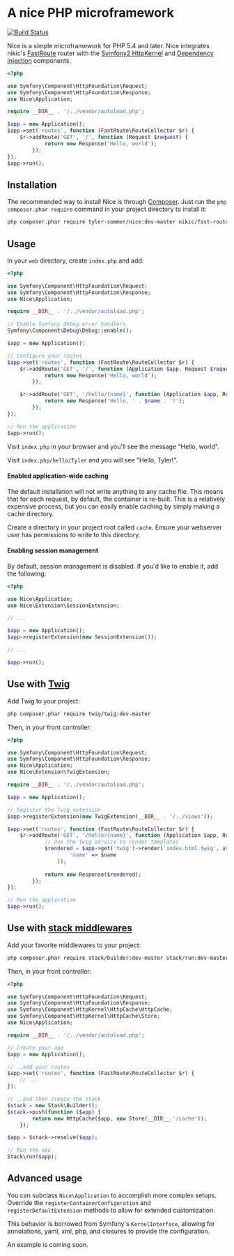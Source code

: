A nice PHP microframework
=========================

[![Build Status](https://travis-ci.org/tyler-sommer/nice.png?branch=master)](https://travis-ci.org/tyler-sommer/nice)

Nice is a simple microframework for PHP 5.4 and later. Nice integrates nikic's 
[FastRoute](https://github.com/nikic/FastRoute) router with 
the [Symfony2 HttpKernel](https://github.com/symfony/HttpKernel) and 
[Dependency Injection](https://github.com/symfony/DependencyInjection) components.

```php
<?php

use Symfony\Component\HttpFoundation\Request;
use Symfony\Component\HttpFoundation\Response;
use Nice\Application;

require __DIR__ . '/../vendor/autoload.php';

$app = new Application();
$app->set('routes', function (FastRoute\RouteCollector $r) {
    $r->addRoute('GET', '/', function (Request $request) {
            return new Response('Hello, world');
        });
});
$app->run();
```

Installation
------------

The recommended way to install Nice is through [Composer](http://getcomposer.org/). Just run the 
``php composer.phar require`` command in your project directory to install it:

```bash
php composer.phar require tyler-sommer/nice:dev-master nikic/fast-route:dev-master
```


Usage
-----

In your `web` directory, create `index.php` and add:

```php
<?php

use Symfony\Component\HttpFoundation\Request;
use Symfony\Component\HttpFoundation\Response;
use Nice\Application;

require __DIR__ . '/../vendor/autoload.php';

// Enable Symfony debug error handlers
Symfony\Component\Debug\Debug::enable();

$app = new Application();

// Configure your routes
$app->set('routes', function (FastRoute\RouteCollector $r) {
    $r->addRoute('GET', '/', function (Application $app, Request $request) {
            return new Response('Hello, world');
        });

    $r->addRoute('GET', '/hello/{name}', function (Application $app, Request $request, $name) {
            return new Response('Hello, ' . $name . '!');
        });
});

// Run the application
$app->run();
```

Visit `index.php` in your browser and you'll see the message "Hello, world".

Visit `index.php/hello/Tyler` and you will see "Hello, Tyler!".


#### Enabled application-wide caching

The default installation will not write anything to any cache file. This means that for each request,
by default, the container is re-built. This is a relatively expensive process, but you can easily enable
caching by simply making a cache directory.

Create a directory in your project root called `cache`. Ensure your webserver user has permissions to
write to this directory.


#### Enabling session management

By default, session management is disabled. If you'd like to enable it, add the following:

```php
<?php

use Nice\Application;
use Nice\Extension\SessionExtension;

// ...

$app = new Application();
$app->registerExtension(new SessionExtension());

// ...

$app->run();
```


Use with [Twig](http://twig.sensiolabs.org)
-------------------------------------------

Add Twig to your project:

```bash
php composer.phar require twig/twig:dev-master
```

Then, in your front controller:

```php
<?php

use Symfony\Component\HttpFoundation\Request;
use Symfony\Component\HttpFoundation\Response;
use Nice\Application;
use Nice\Extension\TwigExtension;

require __DIR__ . '/../vendor/autoload.php';

$app = new Application();

// Register the Twig extension
$app->registerExtension(new TwigExtension(__DIR__ . '/../views'));

$app->set('routes', function (FastRoute\RouteCollector $r) {
    $r->addRoute('GET', '/hello/{name}', function (Application $app, Request $request, $name) {
            // Use the Twig service to render templates
            $rendered = $app->get('twig')->render('index.html.twig', array(
                    'name' => $name
                ));
            
            return new Response($rendered);
        });
});

// Run the application
$app->run();
```


Use with [stack middlewares](http://stackphp.com)
-------------------------------------------------

Add your favorite middlewares to your project:

```bash
php composer.phar require stack/builder:dev-master stack/run:dev-master
```

Then, in your front controller:

```php
<?php

use Symfony\Component\HttpFoundation\Request;
use Symfony\Component\HttpFoundation\Response;
use Symfony\Component\HttpKernel\HttpCache\HttpCache;
use Symfony\Component\HttpKernel\HttpCache\Store;
use Nice\Application;

require __DIR__ . '/../vendor/autoload.php';

// Create your app
$app = new Application();

// ..add your routes
$app->set('routes', function (FastRoute\RouteCollector $r) {
    // ...
});

// ..and then create the stack
$stack = new Stack\Builder();
$stack->push(function ($app) {
        return new HttpCache($app, new Store(__DIR__.'/cache'));
    });

$app = $stack->resolve($app);

// Run the app
Stack\run($app);
```


Advanced usage
--------------

You can subclass `Nice\Application` to accomplish more complex setups. Override 
the `registerContainerConfiguration` and `registerDefaultExtension` methods to
allow for extended customization.

This behavior is borrowed from Symfony's `KernelInterface`, allowing
for annotations, yaml, xml, php, and closures to provide the configuration.

An example is coming soon. 

